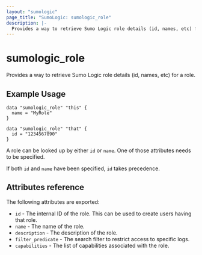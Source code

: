 ```yaml
---
layout: "sumologic"
page_title: "SumoLogic: sumologic_role"
description: |-
  Provides a way to retrieve Sumo Logic role details (id, names, etc) for a role managed by another terraform stack.
---
```


# sumologic_role

Provides a way to retrieve Sumo Logic role details (id, names, etc) for a role.


## Example Usage
```hcl
data "sumologic_role" "this" {
  name = "MyRole"
}
```

```hcl
data "sumologic_role" "that" {
  id = "1234567890"
}
```

A role can be looked up by either `id` or `name`. One of those attributes needs to be specified.

If both `id` and `name` have been specified, `id` takes precedence.

## Attributes reference

The following attributes are exported:

- `id` - The internal ID of the role. This can be used to create users having that role.
- `name` - The name of the role.
- `description` - The description of the role.
- `filter_predicate` - The search filter to restrict access to specific logs.
- `capabilities` - The list of capabilities associated with the role.